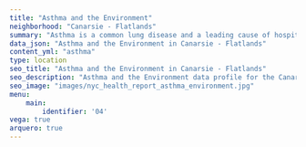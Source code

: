 ```yaml
---
title: "Asthma and the Environment"
neighborhood: "Canarsie - Flatlands"
summary: "Asthma is a common lung disease and a leading cause of hospitalizations for children under 15 years old. This report provides a summary of asthma indicators by neighborhood. It also describes housing and neighborhood characteristics that can make asthma worse."
data_json: "Asthma and the Environment in Canarsie - Flatlands"
content_yml: "asthma"
type: location
seo_title: "Asthma and the Environment in Canarsie - Flatlands"
seo_description: "Asthma and the Environment data profile for the Canarsie - Flatlands neighborhood of NYC."
seo_image: "images/nyc_health_report_asthma_environment.jpg"
menu:
    main:
        identifier: '04'
vega: true
arquero: true
---
```

